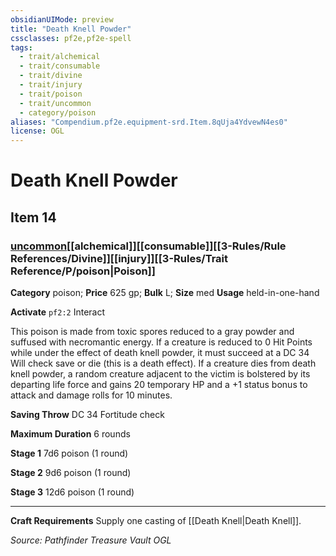 ```yaml
---
obsidianUIMode: preview
title: "Death Knell Powder"
cssclasses: pf2e,pf2e-spell
tags:
  - trait/alchemical
  - trait/consumable
  - trait/divine
  - trait/injury
  - trait/poison
  - trait/uncommon
  - category/poison
aliases: "Compendium.pf2e.equipment-srd.Item.8qUja4YdvewN4es0"
license: OGL
---
```

# Death Knell Powder
## Item 14
### [uncommon](uncommon.md "Uncommon Rarity Trait")[[alchemical]][[consumable]][[3-Rules/Rule References/Divine]][[injury]][[3-Rules/Trait Reference/P/poison|Poison]]

**Category** poison; 
**Price** 625 gp; 
**Bulk** L; **Size** med
**Usage** held-in-one-hand

**Activate** `pf2:2` Interact

This poison is made from toxic spores reduced to a gray powder and suffused with necromantic energy. If a creature is reduced to 0 Hit Points while under the effect of death knell powder, it must succeed at a DC 34 Will check save or die (this is a death effect). If a creature dies from death knell powder, a random creature adjacent to the victim is bolstered by its departing life force and gains 20 temporary HP and a +1 status bonus to attack and damage rolls for 10 minutes.

**Saving Throw** DC 34 Fortitude check

**Maximum Duration** 6 rounds

**Stage 1** 7d6 poison (1 round)

**Stage 2** 9d6 poison (1 round)

**Stage 3** 12d6 poison (1 round)

* * *

**Craft Requirements** Supply one casting of [[Death Knell|Death Knell]].

*Source: Pathfinder Treasure Vault*
*OGL*